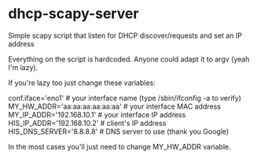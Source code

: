 # dhcp-scapy-server
Simple scapy script that listen for DHCP discover/requests and set an IP address

Everything on the script is hardcoded. Anyone could adapt it to argv (yeah I'm lazy).

If you're lazy too just change these variables:

conf.iface='eno1'              # your interface name (type /sbin/ifconfig -a to verify)
MY_HW_ADDR='aa:aa:aa:aa:aa:aa' # your interface MAC address
MY_IP_ADDR='192.168.10.1'      # your interface IP address
HIS_IP_ADDR='192.168.10.2'     # client's IP address
HIS_DNS_SERVER='8.8.8.8'       # DNS server to use (thank you Google)

In the most cases you'll just need to change MY_HW_ADDR variable.
